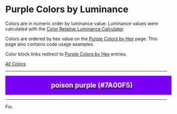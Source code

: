 <!--suppress HtmlUnknownTarget -->
<style>
  div.color-block {
    text-align: center;
  }

  .color-block {
    width: 100%;
    margin: 0;
    padding: 0.5em;
  }

  .black-pass {
    color: black;
  }

  .white-pass {
    color: white;
  }
</style>

# Purple Colors by Luminance

Colors are in numeric order by luminance value. Luminance values were calculated with the
<a href="https://contrastchecker.online/color-relative-luminance-calculator" target="_blank" rel="noopener noreferrer">Color Relative Luminance Calculator</a>.

Colors are ordered by hex value on the [Purple Colors by Hex](./purple-colors-by-hex.md) page.
This page also contains code usage examples.

Color block links redirect to [Purple Colors by Hex](./purple-colors-by-hex.md) entries.

[All Colors](./all-colors.md)

----

<!-- luminance: 0.1073014734 -->
<div class="color-block" style="background: #7A00F5;">
  <a href="./purple-colors-by-hex.html#poison-purple-7a00f5">
    <h2 class="color-block white-pass">poison purple (#7A00F5)</h2>
  </a>
</div>

----

Fin.
